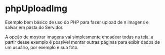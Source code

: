 # phpUploadImg

Exemplo bem básico de uso do PHP para fazer upload de n imagens e salvar em pasta do Servidor.

A opção de mostrar imagens vai simplesmente encadear todas na tela.
a partir desse exemplo é possível montar outras páginas para exibir dados de um usuário, por exemplo e sua foto.

